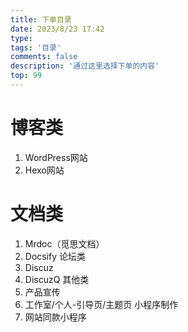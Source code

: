 ```yaml
---
title: 下单目录
date: 2023/8/23 17:42
type: 
tags: '目录'
comments: false
description: '通过这里选择下单的内容'
top: 99
---
```

# 博客类
 1. WordPress网站
 2. Hexo网站
# 文档类
 1. Mrdoc（觅思文档）
 2. Docsify
论坛类
 1. Discuz
 2. DiscuzQ
其他类
 1. 产品宣传
 2. 工作室/个人-引导页/主题页
小程序制作
 1. 网站同款小程序
